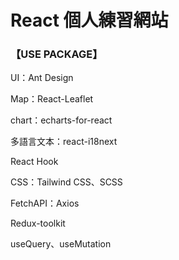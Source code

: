 <h1>React 個人練習網站</h1>
<h3>【USE PACKAGE】</h3>
<p>UI：Ant Design</p>
<p>Map：React-Leaflet</p>
<p>chart：echarts-for-react</p>
<p>多語言文本：react-i18next</p>
<p>React Hook</p>
<p>CSS：Tailwind CSS、SCSS</p>
<p>FetchAPI：Axios</p>
<p>Redux-toolkit</p>
<p>useQuery、useMutation</p>

